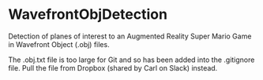 # WavefrontObjDetection
Detection of planes of interest to an Augmented Reality Super Mario Game in Wavefront Object (.obj) files. 

The .obj.txt file is too large for Git and so has been added into the .gitignore file. 
Pull the file from Dropbox (shared by Carl on Slack) instead. 